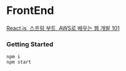 # FrontEnd
[React.js, 스프링 부트, AWS로 배우는 웹 개발 101](http://www.acornpub.co.kr/book/reactjs-springboot)

### Getting Started 
`npm i`  
`npm start`
